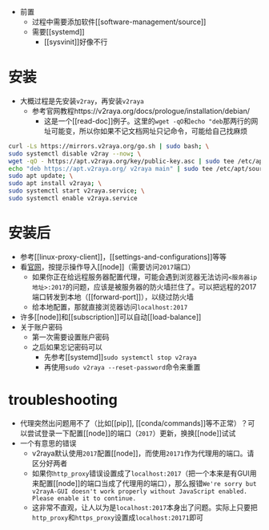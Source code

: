 - 前置
  - 过程中需要添加软件[[software-management/source]]
  - 需要[[systemd]]
    - [[sysvinit]]好像不行
# 安装
- 大概过程是先安装`v2ray`，再安装`v2raya`
  - 参考官网教程https://v2raya.org/docs/prologue/installation/debian/
    - 这是一个[[read-doc]]例子。这里的`wget -qO`和`echo "deb`那两行的网址可能变，所以你如果不记文档网址只记命令，可能给自己找麻烦
```sh
curl -Ls https://mirrors.v2raya.org/go.sh | sudo bash; \
sudo systemctl disable v2ray --now; \
wget -qO - https://apt.v2raya.org/key/public-key.asc | sudo tee /etc/apt/trusted.gpg.d/v2raya.asc; \
echo "deb https://apt.v2raya.org/ v2raya main" | sudo tee /etc/apt/sources.list.d/v2raya.list; \
sudo apt update; \
sudo apt install v2raya; \
sudo systemctl start v2raya.service; \
sudo systemctl enable v2raya.service
```
# 安装后
- 参考[[linux-proxy-client]]，[[settings-and-configurations]]等等
- 看[官网](https://v2raya.org/docs/prologue/quick-start/)，按提示操作导入[[node]]（需要访问`2017`端口）
  - 如果你正在给远程服务器配置代理，可能会遇到浏览器无法访问`<服务器ip地址>:2017`的问题，应该是被服务器的防火墙拦住了。可以把远程的2017端口转发到本地（[[forward-port]]），以绕过防火墙
  - 给本地配置，那就直接浏览器访问`localhost:2017`
- 许多[[node]]和[[subscription]]可以自动[[load-balance]]
- 关于账户密码
  - 第一次需要设置账户密码
  - 之后如果忘记密码可以
    - 先参考[[systemd]]`sudo systemctl stop v2raya`
    - 再使用`sudo v2raya --reset-password`命令来重置
# troubleshooting
- 代理突然出问题用不了（比如[[pip]], [[conda/commands]]等不正常）？可以尝试登录一下配置[[node]]的端口（`2017`）更新，换换[[node]]试试
- 一个有意思的错误
  - v2raya默认使用`2017`配置[[node]]，而使用`20171`作为代理用的端口。请区分好两者
  - 如果你`http_proxy`错误设置成了`localhost:2017`（把一个本来是有GUI用来配置[[node]]的端口当成了代理用的端口），那么报错`We're sorry but v2rayA-GUI doesn't work properly without JavaScript enabled. Please enable it to continue.`
  - 这非常不直观，让人以为是`localhost:2017`本身出了问题。实际上只要把`http_proxy`和`https_proxy`设置成`localhost:20171`即可